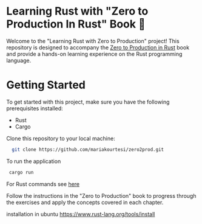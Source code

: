 # Learning Rust with "Zero to Production In Rust" Book 🚀

Welcome to the "Learning Rust with Zero to Production" project! This repository is designed to accompany the [Zero to Production in Rust](https://www.zero2prod.com/index.html?country=the%20UK&discount_code=VAT20&country_code=GB) book and provide a hands-on learning experience on the Rust programming language.

# Getting Started
To get started with this project, make sure you have the following prerequisites installed:

- Rust
- Cargo

Clone this repository to your local machine:

```bash
  git clone https://github.com/mariakourtesi/zero2prod.git
```

To run the application 
```bash
 cargo run
```

For Rust commands see [here](./rust-commands/README.md)

Follow the instructions in the "Zero to Production" book to progress through the exercises and apply the concepts covered in each chapter.




installation in ubuntu https://www.rust-lang.org/tools/install
